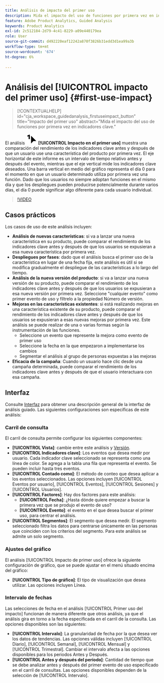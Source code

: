 ```yaml
---
title: Análisis de impacto del primer uso
description: Mida el impacto del uso de funciones por primera vez en indicadores clave.
feature: Adobe Product Analytics, Guided Analysis
keywords: Product Analytics
exl-id: 2c512184-2d79-4c41-8229-a09e440179ea
role: User
source-git-commit: d492220eaf12242a870f3826b31edd3d1ea99a3b
workflow-type: tm+mt
source-wordcount: '674'
ht-degree: 6%

---
```


# Análisis del [!UICONTROL impacto del primer uso] {#first-use-impact}

<!-- markdownlint-disable MD034 -->

>[!CONTEXTUALHELP]
>id="cja_workspace_guidedanalysis_firstuseimpact_button"
>title="Impacto del primer uso"
>abstract="Mida el impacto del uso de funciones por primera vez en indicadores clave."

<!-- markdownlint-enable MD034 -->

El análisis ![PrimerUso](/help/assets/icons/FirstUse.svg) **[!UICONTROL Impacto en el primer uso]** muestra una comparación del rendimiento de los indicadores clave antes y después de que un usuario use una característica del producto por primera vez. El eje horizontal de este informe es un intervalo de tiempo relativo antes y después del evento, mientras que el eje vertical mide los indicadores clave deseados. Una barra vertical en medio del gráfico representa el día 0 para el momento en que un usuario determinado utiliza por primera vez una función. Dado que los usuarios no siempre adoptan funciones en el mismo día y que los despliegues pueden producirse potencialmente durante varios días, el día 0 puede significar algo diferente para cada usuario individual.


>[!VIDEO](https://video.tv.adobe.com/v/3421661/?learn=on)


## Casos prácticos

Los casos de uso de este análisis incluyen:

* **Análisis de nuevas características**: si va a lanzar una nueva característica en su producto, puede comparar el rendimiento de los indicadores clave antes y después de que los usuarios se expusieran a esa nueva característica por primera vez.
* **Despliegues por fases**: dado que el análisis busca el primer uso de la característica en lugar de una fecha fija, este análisis es útil si se modifica gradualmente el despliegue de las características a lo largo del tiempo.
* **Análisis de la nueva versión del producto**: si va a lanzar una nueva versión de su producto, puede comparar el rendimiento de los indicadores clave antes y después de que los usuarios se expusieran a esa nueva versión por primera vez. Seleccione &quot;cualquier evento&quot; como primer evento de uso y fíltrelo a la propiedad Número de versión.
* **Mejoras en las características existentes**: si está realizando mejoras en una característica existente de su producto, puede comparar el rendimiento de los indicadores clave antes y después de que los usuarios se expusieran a esas nuevas mejoras por primera vez. Este análisis se puede realizar de una o varias formas según la instrumentación de las funciones.
   * Seleccione un evento que represente la mejora como evento de primer uso
   * Seleccione la fecha en la que empezaron a implementarse los cambios
   * Segmentar el análisis al grupo de personas expuestas a las mejoras
* **Eficacia de la campaña**: Cuando un usuario hace clic desde una campaña determinada, puede comparar el rendimiento de los indicadores clave antes y después de que el usuario interactuara con esa campaña.

## Interfaz

Consulte [Interfaz](../overview.md#interface) para obtener una descripción general de la interfaz de análisis guiado. Las siguientes configuraciones son específicas de este análisis:

### Carril de consulta

El carril de consulta permite configurar los siguientes componentes:

* **[!UICONTROL Vista]**: cambie entre este análisis y [Versión](release-impact.md).
* **[!UICONTROL Indicadores clave]**: Los eventos que desea medir por usuario. Cada indicador clave seleccionado se representa como una línea de color. Se agrega a la tabla una fila que representa el evento. Se pueden incluir hasta tres eventos.
* **[!UICONTROL Contado como]**: El método de conteo que desea aplicar a los eventos seleccionados. Las opciones incluyen [!UICONTROL Eventos por usuario], [!UICONTROL Eventos], [!UICONTROL Sesiones] y [!UICONTROL Usuarios].
* **[!UICONTROL Factores]**: Hay dos factores para este análisis:
   * **[!UICONTROL Fecha]**: ¿Hasta dónde quiere empezar a buscar la primera vez que se produjo el evento de uso?
   * **[!UICONTROL Evento]**: el evento en el que desea buscar el primer uso, para centrar el análisis.
* **[!UICONTROL Segmentos]**: El segmento que desea medir. El segmento seleccionado filtra los datos para centrarse únicamente en las personas que coinciden con los criterios del segmento. Para este análisis se admite un solo segmento.

### Ajustes del gráfico

El análisis [!UICONTROL Impacto de primer uso] ofrece la siguiente configuración de gráfico, que se puede ajustar en el menú situado encima del gráfico:

* **[!UICONTROL Tipo de gráfico]**: El tipo de visualización que desea utilizar. Las opciones incluyen Línea.

### Intervalo de fechas

Las selecciones de fecha en el análisis [!UICONTROL Primer uso del impacto] funcionan de manera diferente que otros análisis, ya que el análisis gira en torno a la fecha especificada en el carril de la consulta. Las opciones disponibles son las siguientes:

* **[!UICONTROL Intervalo]**: La granularidad de fecha por la que desea ver los datos de tendencias. Las opciones válidas incluyen [!UICONTROL Diario], [!UICONTROL Semanal], [!UICONTROL Mensual] y [!UICONTROL Trimestral]. Cambiar el intervalo afecta a las opciones disponibles para los periodos Antes y Después.
* **[!UICONTROL Antes y después del período]**: Cantidad de tiempo que se debe analizar antes y después del primer evento de uso especificado en el carril de consultas. Las opciones disponibles dependen de la selección de [!UICONTROL Intervalo].

<!--
## Example

See below for an example of the analysis.

![First use impact](../assets/first-use-impact.png)

-->
